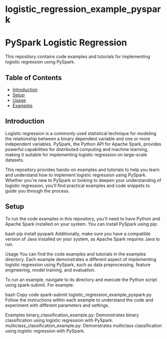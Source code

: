 # logistic_regression_example_pyspark
# PySpark Logistic Regression

This repository contains code examples and tutorials for implementing logistic regression using PySpark.

## Table of Contents

- [Introduction](#introduction)
- [Setup](#setup)
- [Usage](#usage)
- [Examples](#examples)

## Introduction

Logistic regression is a commonly used statistical technique for modeling the relationship between a binary dependent variable and one or more independent variables. PySpark, the Python API for Apache Spark, provides powerful capabilities for distributed computing and machine learning, making it suitable for implementing logistic regression on large-scale datasets.

This repository provides hands-on examples and tutorials to help you learn and understand how to implement logistic regression using PySpark. Whether you're new to PySpark or looking to deepen your understanding of logistic regression, you'll find practical examples and code snippets to guide you through the process.

## Setup

To run the code examples in this repository, you'll need to have Python and Apache Spark installed on your system. You can install PySpark using pip:

bash
pip install pyspark
Additionally, make sure you have a compatible version of Java installed on your system, as Apache Spark requires Java to run.

Usage
You can find the code examples and tutorials in the examples directory. Each example demonstrates a different aspect of implementing logistic regression using PySpark, such as data preprocessing, feature engineering, model training, and evaluation.

To run an example, navigate to its directory and execute the Python script using spark-submit. For example:

bash
Copy code
spark-submit logistic_regression_example_pyspark.py
Follow the instructions within each example to understand the code and experiment with different parameters and settings.

Examples
binary_classification_example.py: Demonstrates binary classification using logistic regression with PySpark.
multiclass_classification_example.py: Demonstrates multiclass classification using logistic regression with PySpark.
